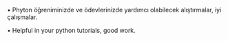 • Phyton öğreniminizde ve ödevlerinizde yardımcı olabilecek alıştırmalar, iyi çalışmalar.

• Helpful in your python tutorials, good work.
